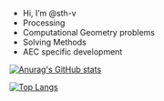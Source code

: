 - Hi, I’m @sth-v
- Processing
- Computational Geometry problems
- Solving Methods
- AEC specific development

[![Anurag's GitHub stats](https://github-readme-stats.vercel.app/api?username=sth-v)](https://github.com/anuraghazra/github-readme-stats)

[![Top Langs](https://github-readme-stats.vercel.app/api/top-langs/?username=sth-v&hide=jupyter%20notebook,html)](https://github.com/anuraghazra/github-readme-stats)


<!---
sth-v/sth-v is a ✨ special ✨ repository because its `README.md` (this file) appears on your GitHub profile.
You can click the Preview link to take a look at your changes.
--->
